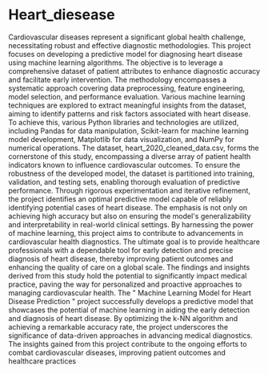# Heart_diesease
Cardiovascular diseases represent a significant global health challenge, necessitating robust 
and effective diagnostic methodologies. This project focuses on developing a predictive 
model for diagnosing heart disease using machine learning algorithms. The objective is to 
leverage a comprehensive dataset of patient attributes to enhance diagnostic accuracy and 
facilitate early intervention.
The methodology encompasses a systematic approach covering data preprocessing, feature 
engineering, model selection, and performance evaluation. Various machine learning 
techniques are explored to extract meaningful insights from the dataset, aiming to identify 
patterns and risk factors associated with heart disease. To achieve this, various Python 
libraries and technologies are utilized, including Pandas for data manipulation, Scikit-learn 
for machine learning model development, Matplotlib for data visualization, and NumPy for 
numerical operations.
The dataset, heart_2020_cleaned_data.csv, forms the cornerstone of this study, 
encompassing a diverse array of patient health indicators known to influence cardiovascular 
outcomes. To ensure the robustness of the developed model, the dataset is partitioned into 
training, validation, and testing sets, enabling thorough evaluation of predictive performance.
Through rigorous experimentation and iterative refinement, the project identifies an optimal 
predictive model capable of reliably identifying potential cases of heart disease. The 
emphasis is not only on achieving high accuracy but also on ensuring the model's 
generalizability and interpretability in real-world clinical settings.
By harnessing the power of machine learning, this project aims to contribute to
advancements in cardiovascular health diagnostics. The ultimate goal is to provide 
healthcare professionals with a dependable tool for early detection and precise diagnosis of 
heart disease, thereby improving patient outcomes and enhancing the quality of care on a 
global scale.
The findings and insights derived from this study hold the potential to significantly impact 
medical practice, paving the way for personalized and proactive approaches to managing 
cardiovascular health.
The " Machine Learning Model for Heart Disease Prediction " project successfully develops 
a predictive model that showcases the potential of machine learning in aiding the early 
detection and diagnosis of heart disease. By optimizing the k-NN algorithm and achieving a 
remarkable accuracy rate, the project underscores the significance of data-driven 
approaches in advancing medical diagnostics. The insights gained from this project 
contribute to the ongoing efforts to combat cardiovascular diseases, improving patient 
outcomes and healthcare practices
